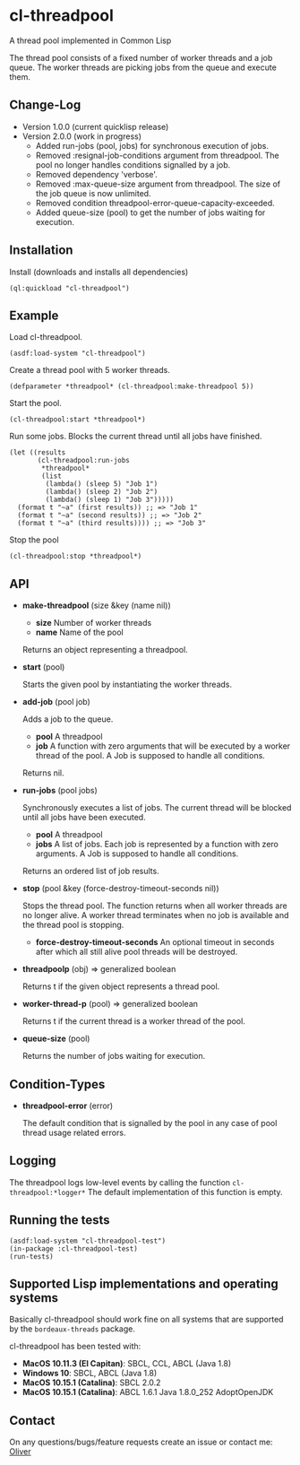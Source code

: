 # cl-threadpool

A thread pool implemented in Common Lisp

The thread pool consists of a fixed number of worker threads and a job queue. The worker
threads are picking jobs from the queue and execute them. 

Change-Log
----------

* Version 1.0.0 (current quicklisp release)
* Version 2.0.0 (work in progress)
    * Added run-jobs (pool, jobs) for synchronous execution of jobs.
    * Removed :resignal-job-conditions argument from threadpool. The pool no longer handles conditions signalled by a job.
    * Removed dependency 'verbose'.
    * Removed :max-queue-size argument from threadpool. The size of the job queue is now unlimited.
    * Removed condition threadpool-error-queue-capacity-exceeded.
    * Added queue-size (pool) to get the number of jobs waiting for execution.

Installation
------------

Install (downloads and installs all dependencies)

    (ql:quickload "cl-threadpool")

Example
-------

Load cl-threadpool.

    (asdf:load-system "cl-threadpool")

Create a thread pool with 5 worker threads.

    (defparameter *threadpool* (cl-threadpool:make-threadpool 5))

Start the pool.

    (cl-threadpool:start *threadpool*)

Run some jobs. Blocks the current thread until all jobs have finished.

    (let ((results
           (cl-threadpool:run-jobs
            *threadpool*
            (list
             (lambda() (sleep 5) "Job 1")
             (lambda() (sleep 2) "Job 2")
             (lambda() (sleep 1) "Job 3")))))
      (format t "~a" (first results)) ;; => "Job 1"
      (format t "~a" (second results)) ;; => "Job 2"
      (format t "~a" (third results)))) ;; => "Job 3"

Stop the pool

    (cl-threadpool:stop *threadpool*)


API
---

* **make-threadpool** (size &key (name nil))

    * __size__ Number of worker threads
    * __name__  Name of the pool

    Returns an object representing a threadpool.
    
* **start** (pool)

    Starts the given pool by instantiating the worker threads.

* **add-job** (pool job)

    Adds a job to the queue. 

    * __pool__ A threadpool   
    * __job__  A function with zero arguments that will be executed by a worker thread of the pool. A Job is supposed to handle all conditions.

   Returns nil.

* **run-jobs** (pool jobs)

   Synchronously executes a list of jobs. The current thread will be blocked until all jobs have been executed. 

    * __pool__ A threadpool   
    * __jobs__  A list of jobs. Each job is represented by a function with zero arguments. A Job is supposed to handle all conditions.

    Returns an ordered list of job results.

* **stop** (pool &key (force-destroy-timeout-seconds nil))

   Stops the thread pool. The function returns when all worker threads are no longer alive. A worker thread terminates
when no job is available and the thread pool is stopping.

    * __force-destroy-timeout-seconds__ An optional timeout in seconds after which all still alive
pool threads will be destroyed.
  
* **threadpoolp** (obj) => generalized boolean

   Returns t if the given object represents a thread pool.

* **worker-thread-p** (pool) => generalized boolean

   Returns t if the current thread is a worker thread of the pool.

* **queue-size** (pool)

   Returns the number of jobs waiting for execution.
  

Condition-Types
---------------

* **threadpool-error** (error)

   The default condition that is signalled by the pool in any case of pool thread usage related errors.

Logging
-------

The threadpool logs low-level events by calling the function ``cl-threadpool:*logger*``
The default implementation of this function is empty.

Running the tests
-----------------

    (asdf:load-system "cl-threadpool-test")
    (in-package :cl-threadpool-test)
    (run-tests)

Supported Lisp implementations and operating systems
----------------------------------------------------

Basically cl-threadpool should work fine on all systems that are supported by the ``bordeaux-threads`` package. 

cl-threadpool has been tested with:

* __MacOS 10.11.3 (El Capitan)__: SBCL, CCL, ABCL (Java 1.8)
* __Windows 10__: SBCL, ABCL (Java 1.8)
* __MacOS 10.15.1 (Catalina)__: SBCL 2.0.2
* __MacOS 10.15.1 (Catalina)__: ABCL 1.6.1 Java 1.8.0_252 AdoptOpenJDK


Contact
-------

On any questions/bugs/feature requests create an issue or contact me: [Oliver](mailto:frechmatz@gmx.de)




